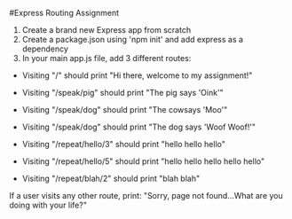 #Express Routing Assignment

1. Create a brand new Express app from scratch
2. Create a package.json using 'npm init' and add express as a dependency
3. In your main app.js file, add 3 different routes:

* Visiting "/" should print "Hi there, welcome to my assignment!"

* Visiting "/speak/pig" should print "The  pig says 'Oink'"
* Visiting "/speak/dog" should print "The cowsays 'Moo'"
* Visiting "/speak/dog" should print "The dog says 'Woof Woof!'"

* Visiting "/repeat/hello/3" should print "hello hello hello"
* Visiting "/repeat/hello/5" should print "hello hello hello hello hello"
* Visiting "/repeat/blah/2" should print "blah blah"

If a user visits any other route, print:
"Sorry, page not found...What are you doing with your life?"
